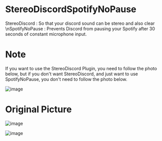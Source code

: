 # StereoDiscordSpotifyNoPause

StereoDiscord : So that your discord sound can be stereo and also clear
\nSpotifyNoPause : Prevents Discord from pausing your Spotify after 30 seconds of constant microphone input.

# Note
If you want to use the StereoDiscord Plugin, you need to follow the photo below, but if you don't want StereoDiscord, and just want to use SpotifyNoPause, you don't need to follow the photo below.

![image](https://github.com/justfariss/StereoDiscord/assets/49750385/5e976eae-a984-4a73-81bc-1e5851e115f7)


# Original Picture

![image](https://github.com/justfariss/StereoDiscordSpotifyNoPause/assets/49750385/1374e220-1f5c-41dd-819d-4abcce5cafcb)

![image](https://github.com/justfariss/StereoDiscordSpotifyNoPause/assets/49750385/e320e3d7-4e9a-42f7-93e4-e2c4abc7d21f)

